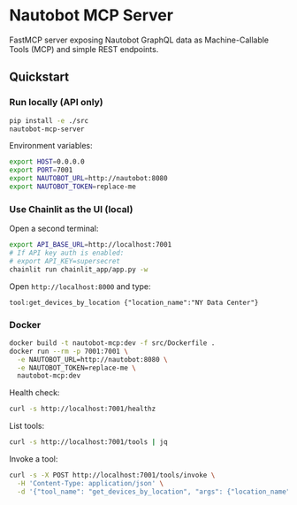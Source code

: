 # Nautobot MCP Server

FastMCP server exposing Nautobot GraphQL data as Machine-Callable Tools (MCP) and simple REST endpoints.

## Quickstart

### Run locally (API only)
```bash
pip install -e ./src
nautobot-mcp-server
```

Environment variables:
```bash
export HOST=0.0.0.0
export PORT=7001
export NAUTOBOT_URL=http://nautobot:8080
export NAUTOBOT_TOKEN=replace-me
```

### Use Chainlit as the UI (local)
Open a second terminal:
```bash
export API_BASE_URL=http://localhost:7001
# If API key auth is enabled:
# export API_KEY=supersecret
chainlit run chainlit_app/app.py -w
```
Open `http://localhost:8000` and type:
```
tool:get_devices_by_location {"location_name":"NY Data Center"}
```

### Docker
```bash
docker build -t nautobot-mcp:dev -f src/Dockerfile .
docker run --rm -p 7001:7001 \
  -e NAUTOBOT_URL=http://nautobot:8080 \
  -e NAUTOBOT_TOKEN=replace-me \
  nautobot-mcp:dev
```

Health check:
```bash
curl -s http://localhost:7001/healthz
```

List tools:
```bash
curl -s http://localhost:7001/tools | jq
```

Invoke a tool:
```bash
curl -s -X POST http://localhost:7001/tools/invoke \
  -H 'Content-Type: application/json' \
  -d '{"tool_name": "get_devices_by_location", "args": {"location_name": "NY Data Center"}}'
```
